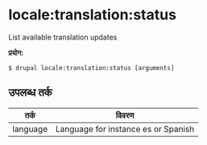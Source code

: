 # locale:translation:status
List available translation updates

**प्रयोग:**
```
$ drupal locale:translation:status [arguments]
```

## उपलब्ध तर्क
तर्क | विवरण
---------|-------------
language | Language for instance es or Spanish
